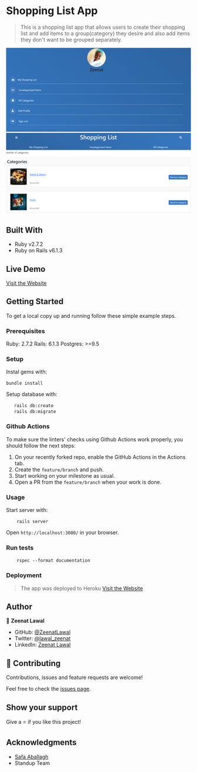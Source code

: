 # Shopping List App

> This is a shopping list app that allows users to create their shopping list and add items to a group(category) they desire and also add items they don't want to be grouped separately.

![screenshot](.\app\assets\images\profile.png)
![screenshot](.\app\assets\images\Categories.png)

## Built With

- Ruby v2.7.2
- Ruby on Rails v6.1.3

## Live Demo

[Visit the Website](https://still-spire-69869.herokuapp.com/)


## Getting Started

To get a local copy up and running follow these simple example steps.

### Prerequisites

Ruby: 2.7.2
Rails: 6.1.3
Postgres: >=9.5

### Setup

Instal gems with:

```
bundle install
```

Setup database with:

```
   rails db:create
   rails db:migrate
```

### Github Actions

To make sure the linters' checks using Github Actions work properly, you should follow the next steps:

1. On your recently forked repo, enable the GitHub Actions in the Actions tab.
2. Create the `feature/branch` and push.
3. Start working on your milestone as usual.
4. Open a PR from the `feature/branch` when your work is done.


### Usage

Start server with:

```
    rails server
```

Open `http://localhost:3000/` in your browser.

### Run tests

```
    rspec --format documentation
```

### Deployment

> The app was deployed to Heroku
[Visit the Website](https://still-spire-69869.herokuapp.com/)

## Author

👤 **Zeenat Lawal**

- GitHub: [@ZeenatLawal](https://github.com/ZeenatLawal)
- Twitter: [@lawal_zeenat](https://twitter.com/lawal_zeenat)
- LinkedIn: [Zeenat Lawal](https://www.linkedin.com/in/zeenatlawal/)

## 🤝 Contributing

Contributions, issues and feature requests are welcome!

Feel free to check the [issues page](https://github.com/ZeenatLawal/Shopping-List/issues).

## Show your support

Give a ⭐️ if you like this project!

## Acknowledgments

- [Safa Aballagh](https://github.com/safafa)
- Standup Team
